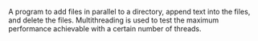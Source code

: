 A program to add files in parallel to a directory, append text into the files, and delete the files. 
Multithreading is used to test the maximum performance achievable with a certain number of threads.
